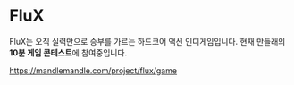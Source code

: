 # FluX
FluX는 오직 실력만으로 승부를 가르는 하드코어 액션 인디게임입니다.
현재 만들래의 **10분 게임 콘테스트**에 참여중입니다.

https://mandlemandle.com/project/flux/game
